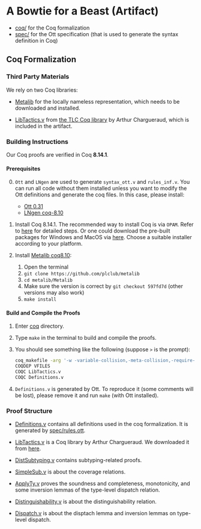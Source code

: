 # A Bowtie for a Beast (Artifact)

- [coq/](./coq) for the Coq formalization
- [spec/](./spec) for the Ott specification (that is used to generate the syntax
definition in Coq)

## Coq Formalization

### Third Party Materials

We rely on two Coq libraries:

- [Metalib](https://github.com/plclub/metalib) for the locally nameless
representation, which needs to be downloaded and installed.

- [LibTactics.v](./coq/LibTactics.v) from [the TLC Coq library](https://www.chargueraud.org/softs/tlc/)
by Arthur Chargueraud, which is included in the artifact.

### Building Instructions

Our Coq proofs are verified in Coq **8.14.1**.

#### Prerequisites

0. `Ott` and `LNgen` are used to generate `syntax_ott.v` and `rules_inf.v`.
   You can run all code without them installed unless you want to modify the
   Ott definitions and generate the coq files.
   In this case, please install:

    - [Ott 0.31](https://github.com/ott-lang/ott/releases/tag/0.31)
    - [LNgen coq-8.10](https://github.com/plclub/lngen/releases/tag/coq-8.10)

1. Install Coq 8.14.1.
   The recommended way to install Coq is via `OPAM`. Refer to
   [here](https://coq.inria.fr/opam/www/using.html) for detailed steps. Or one could
   download the pre-built packages for Windows and MacOS via
   [here](https://github.com/coq/coq/releases/tag/V8.14.1). Choose a suitable installer
   according to your platform.

2. Install [Metalib coq8.10](https://github.com/plclub/metalib/releases/tag/coq8.10):
   1. Open the terminal
   2. `git clone https://github.com/plclub/metalib`
   3. `cd metalib/Metalib`
   4. Make sure the version is correct by `git checkout 597fd7d` (other versions may also work)
   5. `make install`

#### Build and Compile the Proofs

1. Enter [coq](./coq) directory.

2. Type `make` in the terminal to build and compile the proofs.

3. You should see something like the following (suppose `>` is the prompt):
   ```sh
   coq_makefile -arg '-w -variable-collision,-meta-collision,-require-in-module' -f _CoqProject -o CoqSrc.mk
   COQDEP VFILES
   COQC LibTactics.v
   COQC Definitions.v
   ```
4. `Definitions.v` is generated by Ott. To reproduce it (some comments will be
lost), please remove it and run `make` (with Ott installed).

### Proof Structure

- [Definitions.v](./coq/Definitions.v) contains all definitions used in the coq
formalization. It is generated by [spec/rules.ott](spec/rules.ott).

- [LibTactics.v](./coq/LibTactics.v) is a Coq library by Arthur Chargueraud.
We downloaded it from [here](http://gallium.inria.fr/~fpottier/ssphs/LibTactics.html).

- [DistSubtyping.v](./coq/DistSubtyping.v) contains subtyping-related proofs.

- [SimpleSub.v](./coq/SimpleSub.v) is about the coverage relations.

- [ApplyTy.v](./coq/ApplyTy.v) proves the soundness and completeness,
monotonicity, and some inversion lemmas of the type-level dispatch relation.

- [Distinguishability.v](./coq./Distinguishability.v) is about the distinguishability
relation.

- [Dispatch.v](./coq/Dispatch.v) is about the disptach lemma and inversion lemmas
on type-level dispatch.
